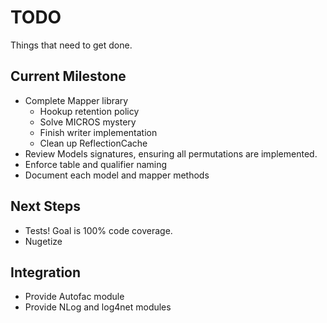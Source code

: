 # TODO #
Things that need to get done.

## Current Milestone ##

- Complete Mapper library
	- Hookup retention policy
	- Solve MICROS mystery
	- Finish writer implementation
	- Clean up ReflectionCache
- Review Models signatures, ensuring all permutations are implemented.
- Enforce table and qualifier naming
- Document each model and mapper methods

## Next Steps ##

- Tests!  Goal is 100% code coverage.
- Nugetize


## Integration ##

- Provide Autofac module
- Provide NLog and log4net modules